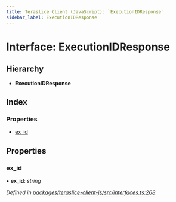 ```yaml
---
title: Teraslice Client (JavaScript): `ExecutionIDResponse`
sidebar_label: ExecutionIDResponse
---
```


# Interface: ExecutionIDResponse

## Hierarchy

* **ExecutionIDResponse**

## Index

### Properties

* [ex_id](executionidresponse.md#ex_id)

## Properties

###  ex_id

• **ex_id**: *string*

*Defined in [packages/teraslice-client-js/src/interfaces.ts:268](https://github.com/terascope/teraslice/blob/653cf7530/packages/teraslice-client-js/src/interfaces.ts#L268)*
